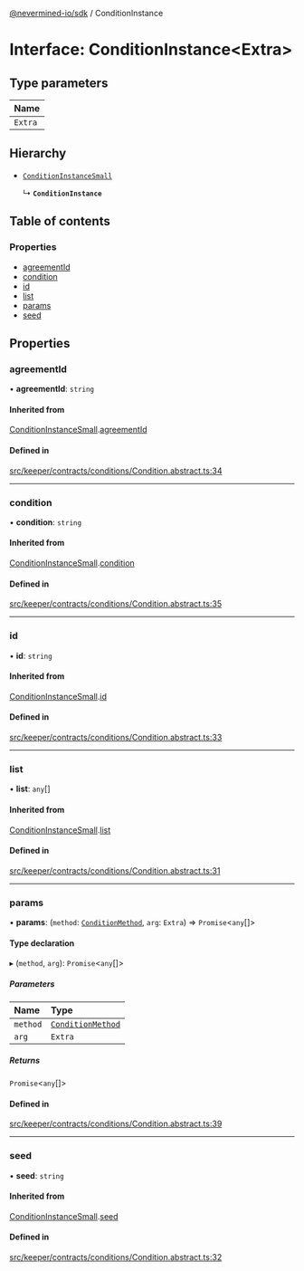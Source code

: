 [@nevermined-io/sdk](../code-reference.md) / ConditionInstance

# Interface: ConditionInstance<Extra\>

## Type parameters

| Name    |
| :------ |
| `Extra` |

## Hierarchy

- [`ConditionInstanceSmall`](ConditionInstanceSmall.md)

  ↳ **`ConditionInstance`**

## Table of contents

### Properties

- [agreementId](ConditionInstance.md#agreementid)
- [condition](ConditionInstance.md#condition)
- [id](ConditionInstance.md#id)
- [list](ConditionInstance.md#list)
- [params](ConditionInstance.md#params)
- [seed](ConditionInstance.md#seed)

## Properties

### agreementId

• **agreementId**: `string`

#### Inherited from

[ConditionInstanceSmall](ConditionInstanceSmall.md).[agreementId](ConditionInstanceSmall.md#agreementid)

#### Defined in

[src/keeper/contracts/conditions/Condition.abstract.ts:34](https://github.com/nevermined-io/sdk-js/blob/bb26f8ab/src/keeper/contracts/conditions/Condition.abstract.ts#L34)

---

### condition

• **condition**: `string`

#### Inherited from

[ConditionInstanceSmall](ConditionInstanceSmall.md).[condition](ConditionInstanceSmall.md#condition)

#### Defined in

[src/keeper/contracts/conditions/Condition.abstract.ts:35](https://github.com/nevermined-io/sdk-js/blob/bb26f8ab/src/keeper/contracts/conditions/Condition.abstract.ts#L35)

---

### id

• **id**: `string`

#### Inherited from

[ConditionInstanceSmall](ConditionInstanceSmall.md).[id](ConditionInstanceSmall.md#id)

#### Defined in

[src/keeper/contracts/conditions/Condition.abstract.ts:33](https://github.com/nevermined-io/sdk-js/blob/bb26f8ab/src/keeper/contracts/conditions/Condition.abstract.ts#L33)

---

### list

• **list**: `any`[]

#### Inherited from

[ConditionInstanceSmall](ConditionInstanceSmall.md).[list](ConditionInstanceSmall.md#list)

#### Defined in

[src/keeper/contracts/conditions/Condition.abstract.ts:31](https://github.com/nevermined-io/sdk-js/blob/bb26f8ab/src/keeper/contracts/conditions/Condition.abstract.ts#L31)

---

### params

• **params**: (`method`: [`ConditionMethod`](../code-reference.md#conditionmethod), `arg`: `Extra`) => `Promise`<`any`[]\>

#### Type declaration

▸ (`method`, `arg`): `Promise`<`any`[]\>

##### Parameters

| Name     | Type                                                      |
| :------- | :-------------------------------------------------------- |
| `method` | [`ConditionMethod`](../code-reference.md#conditionmethod) |
| `arg`    | `Extra`                                                   |

##### Returns

`Promise`<`any`[]\>

#### Defined in

[src/keeper/contracts/conditions/Condition.abstract.ts:39](https://github.com/nevermined-io/sdk-js/blob/bb26f8ab/src/keeper/contracts/conditions/Condition.abstract.ts#L39)

---

### seed

• **seed**: `string`

#### Inherited from

[ConditionInstanceSmall](ConditionInstanceSmall.md).[seed](ConditionInstanceSmall.md#seed)

#### Defined in

[src/keeper/contracts/conditions/Condition.abstract.ts:32](https://github.com/nevermined-io/sdk-js/blob/bb26f8ab/src/keeper/contracts/conditions/Condition.abstract.ts#L32)

